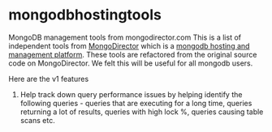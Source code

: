 mongodbhostingtools
===================

MongoDB management tools from mongodirector.com
This is a list of independent tools from <a href="http://mongodirector.com">MongoDirector</a> which is a <a href="http://mongodirector.com">mongodb hosting and management platform</a>. These tools are refactored from the original source code on MongoDirector. We felt this will be useful for all mongodb users.

Here are the v1 features
1. Help track down query performance issues by helping identify the following queries - queries that are executing for a long time, queries returning a lot of results, queries with high lock %, queries causing table scans etc.
